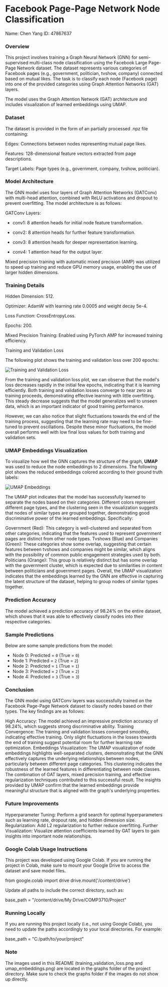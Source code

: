 # Facebook Page-Page Network Node Classification

Name: Chen Yang
ID: 47867637


### Overview

This project involves training a Graph Neural Network (GNN) for semi-supervised multi-class node classification using the Facebook Large Page-Page Network dataset. The dataset represents various categories of Facebook pages (e.g., government, politician, tvshow, company) connected based on mutual likes. The task is to classify each node (Facebook page) into one of the provided categories using Graph Attention Networks (GAT) layers.

The model uses the Graph Attention Network (GAT) architecture and includes visualization of learned embeddings using UMAP.


### Dataset

The dataset is provided in the form of an partially processed .npz file containing:

Edges: Connections between nodes representing mutual page likes.

Features: 128-dimensional feature vectors extracted from page descriptions.

Target Labels: Page types (e.g., government, company, tvshow, politician).

### Model Architecture

The GNN model uses four layers of Graph Attention Networks (GATConv) with multi-head attention, combined with ReLU activations and dropout to prevent overfitting. The model architecture is as follows:

GATConv Layers:

- conv1: 8 attention heads for initial node feature transformation.

- conv2: 8 attention heads for further feature transformation.

- conv3: 8 attention heads for deeper representation learning.

- conv4: 1 attention head for the output layer.

Mixed precision training with automatic mixed precision (AMP) was utilized to speed up training and reduce GPU memory usage, enabling the use of larger hidden dimensions.

### Training Details

Hidden Dimension: 512.

Optimizer: AdamW with learning rate 0.0005 and weight decay 5e-4.

Loss Function: CrossEntropyLoss.

Epochs: 200.

Mixed Precision Training: Enabled using PyTorch AMP for increased training efficiency.

Training and Validation Loss

The following plot shows the training and validation loss over 200 epochs:

![Training and Validation Loss](graphs/training_validation_loss.png)

From the training and validation loss plot, we can observe that the model's loss decreases rapidly in the initial few epochs, indicating that it is learning efficiently. Both training and validation losses converge to near zero as training proceeds, demonstrating effective learning with little overfitting. This steady decrease suggests that the model generalizes well to unseen data, which is an important indicator of good training performance.

However, we can also notice that slight fluctuations towards the end of the training process, suggesting that the learning rate may need to be fine-tuned to prevent oscillations. Despite these minor fluctuations, the model overall performs well with low final loss values for both training and validation sets.

### UMAP Embeddings Visualization
To visualize how well the GNN captures the structure of the graph, **UMAP** was used to reduce the node embeddings to 2 dimensions. The following plot shows the reduced embeddings colored according to their ground truth labels:

![UMAP Embeddings](graphs/umap_embeddings.png)

The UMAP plot indicates that the model has successfully learned to separate the nodes based on their categories. Different colors represent different page types, and the clustering seen in the visualization suggests that nodes of similar types are grouped together, demonstrating good discriminative power of the learned embeddings. Specifically:

Government (Red): This category is well-clustered and separated from other categories, indicating that the features used to represent government pages are distinct from other node types.
Tvshows (Blue) and Companies (Green): These categories show some overlap, suggesting that certain features between tvshows and companies might be similar, which aligns with the possibility of common public engagement strategies used by both.
Politicians (Orange): This group is relatively distinct but has some overlap with the government cluster, which is expected due to similarities in content between politicians and government pages.
Overall, the UMAP visualization indicates that the embeddings learned by the GNN are effective in capturing the latent structure of the dataset, helping to group nodes of similar types together.

### Prediction Accuracy
The model achieved a prediction accuracy of 98.24% on the entire dataset, which shows that it was able to effectively classify nodes into their respective categories.


### Sample Predictions
Below are some sample predictions from the model:
- Node 0: Predicted = `0` (True = `0`)
- Node 1: Predicted = `2` (True = `2`)
- Node 2: Predicted = `1` (True = `1`)
- Node 3: Predicted = `2` (True = `2`)
- Node 4: Predicted = `3` (True = `3`)

### Conclusion
The GNN model using GATConv layers was successfully trained on the Facebook Page-Page Network dataset to classify nodes based on their types. The key findings are as follows:

High Accuracy: The model achieved an impressive prediction accuracy of 98.24%, which suggests strong discriminative ability.
Training Convergence: The training and validation losses converged smoothly, indicating effective training. Only slight fluctuations in the losses towards the end of training suggest potential room for further learning rate optimization.
Embeddings Visualization: The UMAP visualization of node embeddings highlights well-separated clusters, demonstrating that the GNN effectively captures the underlying relationships between nodes, particularly between different page categories. This clustering indicates the robustness of the learned features in differentiating between node classes.
The combination of GAT layers, mixed precision training, and effective regularization techniques contributed to this successful result. The insights provided by UMAP confirm that the learned embeddings provide meaningful structure that is aligned with the graph's underlying properties.

### Future Improvements
Hyperparameter Tuning: Perform a grid search for optimal hyperparameters such as learning rate, dropout rate, and hidden dimension size.
Regularization: Add L2 regularization to further reduce overfitting.
Further Visualization: Visualize attention coefficients learned by GAT layers to gain insights into important node relationships.

### Google Colab Usage Instructions
This project was developed using Google Colab. If you are running the project in Colab, make sure to mount your Google Drive to access the dataset and save model files.

from google.colab import drive
drive.mount('/content/drive')

Update all paths to include the correct directory, such as:

base_path = "/content/drive/My Drive/COMP3710/Project"

### Running Locally
If you are running this project locally (i.e., not using Google Colab), you need to update the paths accordingly to your local directories. For example:

base_path = "C:/path/to/your/project"

### Note
The images used in this README (training_validation_loss.png and umap_embeddings.png) are located in the graphs folder of the project directory. Make sure to check the graphs folder if the images do not show up directly.
